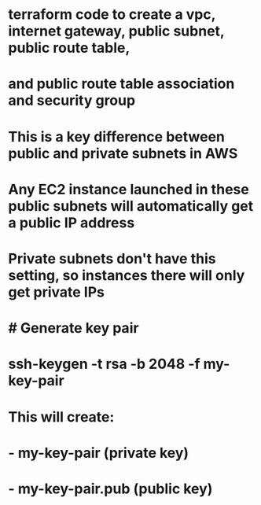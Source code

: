 # terraform code to create a vpc, internet gateway, public subnet, public route table, 
# and public route table association and security group
# This is a key difference between public and private subnets in AWS
# Any EC2 instance launched in these public subnets will automatically get a public IP address
# Private subnets don't have this setting, so instances there will only get private IPs
# # Generate key pair
# ssh-keygen -t rsa -b 2048 -f my-key-pair
# This will create:
# - my-key-pair (private key)
# - my-key-pair.pub (public key)